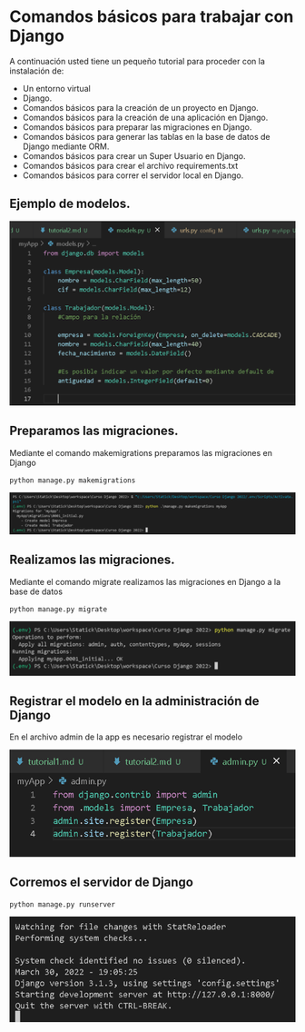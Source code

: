 # Comandos básicos para trabajar con Django

A continuación usted tiene un pequeño tutorial para proceder con la instalación de:
* Un entorno virtual
* Django.
* Comandos básicos para la creación de un proyecto en Django.
* Comandos básicos para la creación de una aplicación en Django.
* Comandos básicos para preparar las migraciones en Django.
* Comandos básicos para generar las tablas en la base de datos de Django mediante ORM.
* Comandos básicos para crear un Super Usuario en Django.
* Comandos básicos para crear el archivo requirements.txt
* Comandos básicos para correr el servidor local en Django.

## Ejemplo de modelos.

![Django 4.0](/tutorial/media/Screenshot%202022-03-30%20184841.png "Django 3.1")

## Preparamos las migraciones.

Mediante el comando makemigrations preparamos las migraciones en Django

    python manage.py makemigrations

![Django 4.0](/tutorial/media/Screenshot%202022-03-30%20185052.png "Django 3.1")

## Realizamos las migraciones.

Mediante el comando migrate realizamos las migraciones en Django a la base de datos

    python manage.py migrate

![Django 4.0](/tutorial/media/Screenshot%202022-03-30%20185304.png "Django 3.1")

## Registrar el modelo en la administración de Django

En el archivo admin de la app es necesario registrar el modelo

![Django 4.0](/tutorial/media/Screenshot%202022-03-30%20190216.png "Django 3.1")

## Corremos el servidor de Django

    python manage.py runserver

![Django 4.0](/tutorial/media/Screenshot%202022-03-30%20190537.png "Django 3.1")